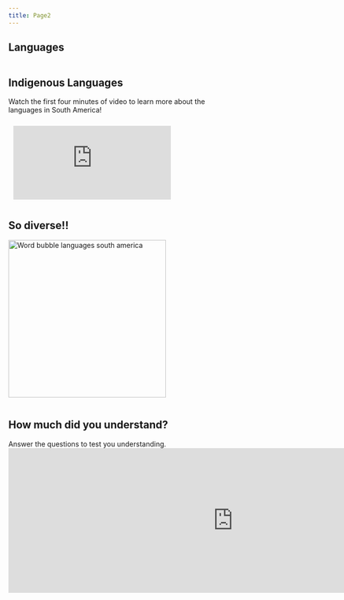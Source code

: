```yaml
---
title: Page2
---
```

<html>
<body>
<style>
.center {
  margin: auto;
  width: 100%;
  padding: 10px;
}
</style>

<head>
<meta name="viewport" content="width=device-width, initial-scale=1">
<style>
* {
  box-sizing: border-box;
}

/* Create two equal columns that floats next to each other */
.column {
  float: left;
  width: 50%;
  padding: 10px;
  height: 300px; /* Should be removed. Only for demonstration */
}

/* Clear floats after the columns */
.row:after {
  content: "";
  display: table;
  clear: both;
}
</style>
</head>
<body>

<h2>Languages</h2>

<div class="row">
  <div class="column" style="background-color:">
    <h2>Indigenous Languages</h2>
    <p>Watch the first four minutes of video to learn more about the languages in South America!</p>
     <div class="center"> <iframe width="320" height="150" src="https://www.youtube.com/embed/US-sSO0Pc3Q" title="YouTube video player" frameborder="0" allow="accelerometer; autoplay; clipboard-write; encrypted-media; gyroscope; picture-in-picture" allowfullscreen></iframe> </div>
  </div>
  <div class="column" style="background-color:#">
    <h2>So diverse!!</h2>
    <p><a title="AlJ2001, CC BY-SA 4.0 &lt;https://creativecommons.org/licenses/by-sa/4.0&gt;, via Wikimedia Commons" href="https://commons.wikimedia.org/wiki/File:Word_bubble_languages_south_america.png"><img width="320" alt="Word bubble languages south america" src="https://upload.wikimedia.org/wikipedia/commons/thumb/3/3a/Word_bubble_languages_south_america.png/512px-Word_bubble_languages_south_america.png"></a></p>
  </div>
</div>

</body>

<section>
  <h2>How much did you understand?</h2>
  <p>Answer the questions to test you understanding.
<iframe src="https://h5p.org/h5p/embed/1235829" width="911" height="294" frameborder="0" allowfullscreen="allowfullscreen" allow="geolocation *; microphone *; camera *; midi *; encrypted-media *" title="Example Content - Single Choice Set"></iframe><script src="https://h5p.org/sites/all/modules/h5p/library/js/h5p-resizer.js" charset="UTF-8"></script>
  </p>
</section>
</body>
</html>



